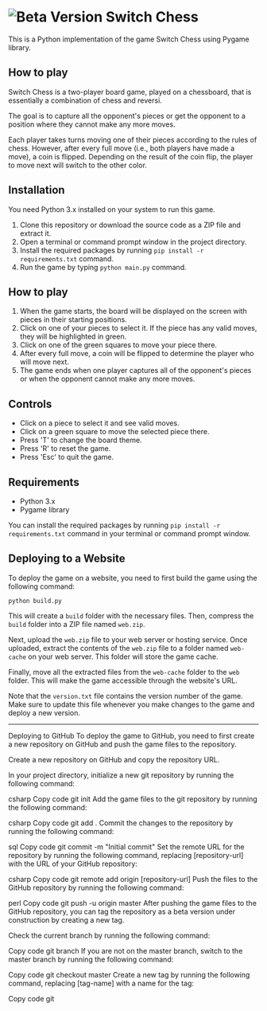 # ![Beta Version](https://img.shields.io/badge/version-beta-orange) Switch Chess

This is a Python implementation of the game Switch Chess using Pygame library.


## How to play

Switch Chess is a two-player board game, played on a chessboard, that is essentially a combination of chess and reversi.

The goal is to capture all the opponent's pieces or get the opponent to a position where they cannot make any more moves.

Each player takes turns moving one of their pieces according to the rules of chess. However, after every full move (i.e., both players have made a move), a coin is flipped. Depending on the result of the coin flip, the player to move next will switch to the other color.

## Installation

You need Python 3.x installed on your system to run this game.

1. Clone this repository or download the source code as a ZIP file and extract it.
2. Open a terminal or command prompt window in the project directory.
3. Install the required packages by running `pip install -r requirements.txt` command.
4. Run the game by typing `python main.py` command.

## How to play

1. When the game starts, the board will be displayed on the screen with pieces in their starting positions.
2. Click on one of your pieces to select it. If the piece has any valid moves, they will be highlighted in green.
3. Click on one of the green squares to move your piece there.
4. After every full move, a coin will be flipped to determine the player who will move next. 
5. The game ends when one player captures all of the opponent's pieces or when the opponent cannot make any more moves. 

## Controls

* Click on a piece to select it and see valid moves.
* Click on a green square to move the selected piece there.
* Press 'T' to change the board theme.
* Press 'R' to reset the game.
* Press 'Esc' to quit the game.

## Requirements

* Python 3.x
* Pygame library

You can install the required packages by running `pip install -r requirements.txt` command in your terminal or command prompt window.

## Deploying to a Website

To deploy the game on a website, you need to first build the game using the following command:

```
python build.py
```

This will create a `build` folder with the necessary files. Then, compress the `build` folder into a ZIP file named `web.zip`. 

Next, upload the `web.zip` file to your web server or hosting service. Once uploaded, extract the contents of the `web.zip` file to a folder named `web-cache` on your web server. This folder will store the game cache.

Finally, move all the extracted files from the `web-cache` folder to the `web` folder. This will make the game accessible through the website's URL.

Note that the `version.txt` file contains the version number of the game. Make sure to update this file whenever you make changes to the game and deploy a new version.

________

Deploying to GitHub
To deploy the game to GitHub, you need to first create a new repository on GitHub and push the game files to the repository.

Create a new repository on GitHub and copy the repository URL.

In your project directory, initialize a new git repository by running the following command:

csharp
Copy code
git init
Add the game files to the git repository by running the following command:

csharp
Copy code
git add .
Commit the changes to the repository by running the following command:

sql
Copy code
git commit -m "Initial commit"
Set the remote URL for the repository by running the following command, replacing [repository-url] with the URL of your GitHub repository:

csharp
Copy code
git remote add origin [repository-url]
Push the files to the GitHub repository by running the following command:

perl
Copy code
git push -u origin master
After pushing the game files to the GitHub repository, you can tag the repository as a beta version under construction by creating a new tag.

Check the current branch by running the following command:

Copy code
git branch
If you are not on the master branch, switch to the master branch by running the following command:

Copy code
git checkout master
Create a new tag by running the following command, replacing [tag-name] with a name for the tag:

Copy code
git


